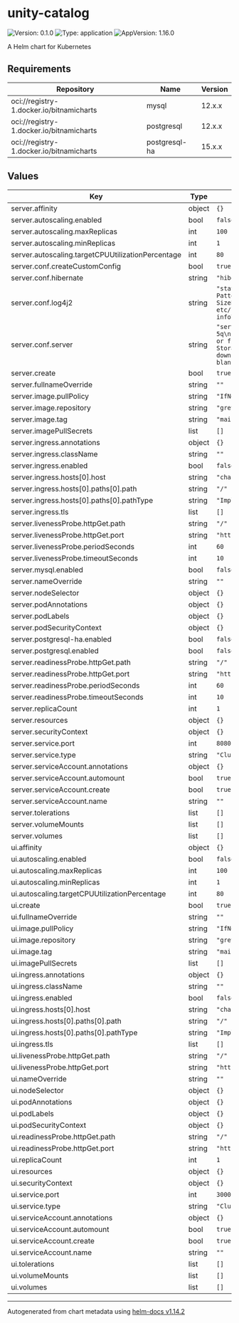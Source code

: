# unity-catalog

![Version: 0.1.0](https://img.shields.io/badge/Version-0.1.0-informational?style=flat-square) ![Type: application](https://img.shields.io/badge/Type-application-informational?style=flat-square) ![AppVersion: 1.16.0](https://img.shields.io/badge/AppVersion-1.16.0-informational?style=flat-square)

A Helm chart for Kubernetes

## Requirements

| Repository | Name | Version |
|------------|------|---------|
| oci://registry-1.docker.io/bitnamicharts | mysql | 12.x.x |
| oci://registry-1.docker.io/bitnamicharts | postgresql | 12.x.x |
| oci://registry-1.docker.io/bitnamicharts | postgresql-ha | 15.x.x |

## Values

| Key | Type | Default | Description |
|-----|------|---------|-------------|
| server.affinity | object | `{}` |  |
| server.autoscaling.enabled | bool | `false` |  |
| server.autoscaling.maxReplicas | int | `100` |  |
| server.autoscaling.minReplicas | int | `1` |  |
| server.autoscaling.targetCPUUtilizationPercentage | int | `80` |  |
| server.conf.createCustomConfig | bool | `true` |  |
| server.conf.hibernate | string | `"hibernate.connection.driver_class=org.h2.Driver\nhibernate.connection.url=jdbc:h2:file:./etc/db/h2db;DB_CLOSE_DELAY=-1\nhibernate.hbm2ddl.auto=update\nhibernate.show_sql=false\nhibernate.archive.autodetection=class\nhibernate.use_sql_comments=true\norg.hibernate.SQL=INFO\norg.hibernate.type.descriptor.sql.BasicBinder=TRACE"` |  |
| server.conf.log4j2 | string | `"status = warn\nappenders = rollingFile\n\nappender.rollingFile.type = RollingFile\nappender.rollingFile.name = RollingFile\nappender.rollingFile.fileName = etc/logs/server.log\nappender.rollingFile.filePattern = etc/logs/server-%d{MM-dd-yyyy-HH-mm-ss}-%i.log.gz\nappender.rollingFile.layout.type = PatternLayout\nappender.rollingFile.layout.pattern = %d{HH:mm:ss.SSS} [%t] %-5level %logger{36} - %msg%n\n\nappender.rollingFile.policies.type = Policies\nappender.rollingFile.policies.time.type = TimeBasedTriggeringPolicy\nappender.rollingFile.policies.time.interval = 1\nappender.rollingFile.policies.size.type = SizeBasedTriggeringPolicy\nappender.rollingFile.policies.size.size = 10MB\n\nappender.rollingFile.strategy.type = DefaultRolloverStrategy\nappender.rollingFile.strategy.max = 5\nappender.rollingFile.strategy.fileIndex = max\n\nappender.rollingFile.strategy.action.type = Delete\nappender.rollingFile.strategy.action.basePath = etc/logs\nappender.rollingFile.strategy.action.condition.type = IfFileName\nappender.rollingFile.strategy.action.condition.glob = server-*.log.gz\nappender.rollingFile.strategy.action.ifAny.type = IfAccumulatedFileCount\nappender.rollingFile.strategy.action.ifAny.exceeds = 5\n\nrootLogger.level = info\nrootLogger.appenderRefs = rollingFile\nrootLogger.appenderRef.rollingFile.ref = RollingFile"` |  |
| server.conf.server | string | `"server.env=dev\n## Identity Provider authorization parameters\n# examples:\n# authorization=enable\n# authorization-url=https://accounts.google.com/o/oauth2/auth\n# token-url=https://oauth2.googleapis.com/token\n# client-id=111122223333-abab1212cdcd3434.apps.googleusercontent.com\n# client-secret=GOCSPX-ababfoobarcdcd-5q\nserver.authorization=disable\nserver.authorization-url=\nserver.token-url=\nserver.client-id=\nserver.client-secret=\nserver.redirect-port=\n# D-Days H-Hours M-Minutes S-Seconds (P5D = 5 days,PT5H = 5 hours, PT5M = 5 minutes, PT5S = 5 seconds)\nserver.cookie-timeout=P5D\n\n# Define the model storage root.  Cloud storage or file based allowed.\n# If no root specified, the current working directory of the server is used.\n\n#storage-root.models=s3://my-s3-bucket/root\n#storage-root.models=abfs://file_system@account_name.dfs.core.windows.net/root\n#storage-root.models=gs://my-gc-bucket/root\nstorage-root.models=file:/tmp/ucroot\n\n## S3 Storage Config (Multiple configs can be added by incrementing the index)\ns3.bucketPath.0=\ns3.region.0=\ns3.awsRoleArn.0=\n# Optional (If blank, it will use DefaultCredentialsProviderChain)\ns3.accessKey.0=\ns3.secretKey.0=\n# Test Only (If you provide a session token, it will just use those session creds, no downscoping)\ns3.sessionToken.0=\n\n## ADLS Storage Config (Multiple configs can be added by incrementing the index)\nadls.storageAccountName.0=\nadls.tenantId.0=\nadls.clientId.0=\nadls.clientSecret.0=\n\n## GCS Storage Config (Multiple configs can be added by incrementing the index)\ngcs.bucketPath.0=\n# Optional (If blank, it will use Default Application chain to find credentials)\ngcs.jsonKeyFilePath.0="` |  |
| server.create | bool | `true` |  |
| server.fullnameOverride | string | `""` |  |
| server.image.pullPolicy | string | `"IfNotPresent"` |  |
| server.image.repository | string | `"greypavan/unity-catalog"` |  |
| server.image.tag | string | `"main"` |  |
| server.imagePullSecrets | list | `[]` |  |
| server.ingress.annotations | object | `{}` |  |
| server.ingress.className | string | `""` |  |
| server.ingress.enabled | bool | `false` |  |
| server.ingress.hosts[0].host | string | `"chart-example.local"` |  |
| server.ingress.hosts[0].paths[0].path | string | `"/"` |  |
| server.ingress.hosts[0].paths[0].pathType | string | `"ImplementationSpecific"` |  |
| server.ingress.tls | list | `[]` |  |
| server.livenessProbe.httpGet.path | string | `"/"` |  |
| server.livenessProbe.httpGet.port | string | `"http"` |  |
| server.livenessProbe.periodSeconds | int | `60` |  |
| server.livenessProbe.timeoutSeconds | int | `10` |  |
| server.mysql.enabled | bool | `false` |  |
| server.nameOverride | string | `""` |  |
| server.nodeSelector | object | `{}` |  |
| server.podAnnotations | object | `{}` |  |
| server.podLabels | object | `{}` |  |
| server.podSecurityContext | object | `{}` |  |
| server.postgresql-ha.enabled | bool | `false` |  |
| server.postgresql.enabled | bool | `false` |  |
| server.readinessProbe.httpGet.path | string | `"/"` |  |
| server.readinessProbe.httpGet.port | string | `"http"` |  |
| server.readinessProbe.periodSeconds | int | `60` |  |
| server.readinessProbe.timeoutSeconds | int | `10` |  |
| server.replicaCount | int | `1` |  |
| server.resources | object | `{}` |  |
| server.securityContext | object | `{}` |  |
| server.service.port | int | `8080` |  |
| server.service.type | string | `"ClusterIP"` |  |
| server.serviceAccount.annotations | object | `{}` |  |
| server.serviceAccount.automount | bool | `true` |  |
| server.serviceAccount.create | bool | `true` |  |
| server.serviceAccount.name | string | `""` |  |
| server.tolerations | list | `[]` |  |
| server.volumeMounts | list | `[]` |  |
| server.volumes | list | `[]` |  |
| ui.affinity | object | `{}` |  |
| ui.autoscaling.enabled | bool | `false` |  |
| ui.autoscaling.maxReplicas | int | `100` |  |
| ui.autoscaling.minReplicas | int | `1` |  |
| ui.autoscaling.targetCPUUtilizationPercentage | int | `80` |  |
| ui.create | bool | `true` |  |
| ui.fullnameOverride | string | `""` |  |
| ui.image.pullPolicy | string | `"IfNotPresent"` |  |
| ui.image.repository | string | `"greypavan/unity-catalog-ui"` |  |
| ui.image.tag | string | `"main"` |  |
| ui.imagePullSecrets | list | `[]` |  |
| ui.ingress.annotations | object | `{}` |  |
| ui.ingress.className | string | `""` |  |
| ui.ingress.enabled | bool | `false` |  |
| ui.ingress.hosts[0].host | string | `"chart-example.local"` |  |
| ui.ingress.hosts[0].paths[0].path | string | `"/"` |  |
| ui.ingress.hosts[0].paths[0].pathType | string | `"ImplementationSpecific"` |  |
| ui.ingress.tls | list | `[]` |  |
| ui.livenessProbe.httpGet.path | string | `"/"` |  |
| ui.livenessProbe.httpGet.port | string | `"http"` |  |
| ui.nameOverride | string | `""` |  |
| ui.nodeSelector | object | `{}` |  |
| ui.podAnnotations | object | `{}` |  |
| ui.podLabels | object | `{}` |  |
| ui.podSecurityContext | object | `{}` |  |
| ui.readinessProbe.httpGet.path | string | `"/"` |  |
| ui.readinessProbe.httpGet.port | string | `"http"` |  |
| ui.replicaCount | int | `1` |  |
| ui.resources | object | `{}` |  |
| ui.securityContext | object | `{}` |  |
| ui.service.port | int | `3000` |  |
| ui.service.type | string | `"ClusterIP"` |  |
| ui.serviceAccount.annotations | object | `{}` |  |
| ui.serviceAccount.automount | bool | `true` |  |
| ui.serviceAccount.create | bool | `true` |  |
| ui.serviceAccount.name | string | `""` |  |
| ui.tolerations | list | `[]` |  |
| ui.volumeMounts | list | `[]` |  |
| ui.volumes | list | `[]` |  |

----------------------------------------------
Autogenerated from chart metadata using [helm-docs v1.14.2](https://github.com/norwoodj/helm-docs/releases/v1.14.2)
